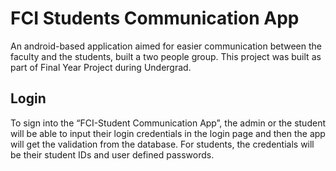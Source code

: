 # FCI Students Communication App

An android-based application aimed for easier communication between the faculty and the students, built a two people group. This project was built as part of Final Year Project during Undergrad. 

## Login

To sign into the “FCI-Student Communication App”, the admin or the student will be
able to input their login credentials in the login page and then the app will get the
validation from the database. For students, the credentials will be their student IDs and user defined passwords.